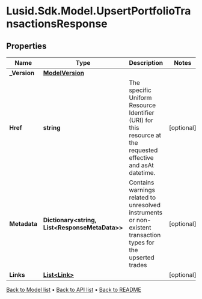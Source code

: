 # Lusid.Sdk.Model.UpsertPortfolioTransactionsResponse

## Properties

Name | Type | Description | Notes
------------ | ------------- | ------------- | -------------
**_Version** | [**ModelVersion**](ModelVersion.md) |  | 
**Href** | **string** | The specific Uniform Resource Identifier (URI) for this resource at the requested effective and asAt datetime. | [optional] 
**Metadata** | **Dictionary&lt;string, List&lt;ResponseMetaData&gt;&gt;** | Contains warnings related to unresolved instruments or non-existent transaction types for the upserted trades | [optional] 
**Links** | [**List&lt;Link&gt;**](Link.md) |  | [optional] 

[Back to Model list](../README.md#documentation-for-models) &#8226; [Back to API list](../README.md#documentation-for-api-endpoints) &#8226; [Back to README](../README.md)

